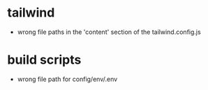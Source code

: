 # tailwind 

- wrong file paths in the 'content' section of the tailwind.config.js

# build scripts

- wrong file path for config/env/.env

